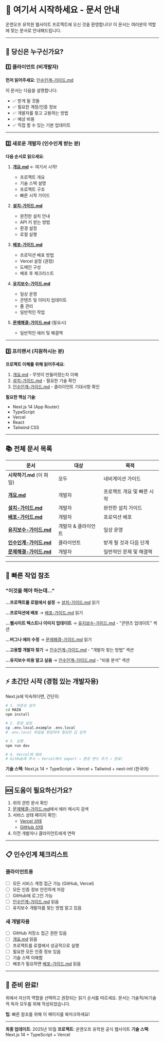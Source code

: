 # 🚀 여기서 시작하세요 - 문서 안내

온앤오프 유학원 웹사이트 프로젝트에 오신 것을 환영합니다! 이 문서는 여러분의 역할에 맞는 문서로 안내해드립니다.

---

## 👤 당신은 누구신가요?

### 1️⃣ **클라이언트** (비개발자)

**먼저 읽어주세요**: [인수인계-가이드.md](./인수인계-가이드.md)

이 문서는 다음을 설명합니다:
- ✅ 받게 될 것들
- ✅ 필요한 계정/인증 정보
- ✅ 개발자를 찾고 고용하는 방법
- ✅ 예상 비용
- ✅ 직접 할 수 있는 기본 업데이트

---

### 2️⃣ 새로운 **개발자** (인수인계 받는 분)

**다음 순서로 읽으세요**:

1. **[개요.md](./개요.md)** ← 여기서 시작!
   - 프로젝트 개요
   - 기술 스택 설명
   - 프로젝트 구조
   - 빠른 시작 가이드

2. **[설치-가이드.md](./설치-가이드.md)**
   - 완전한 설치 안내
   - API 키 받는 방법
   - 환경 설정
   - 로컬 실행

3. **[배포-가이드.md](./배포-가이드.md)**
   - 프로덕션 배포 방법
   - Vercel 설정 (권장)
   - 도메인 구성
   - 배포 후 체크리스트

4. **[유지보수-가이드.md](./유지보수-가이드.md)**
   - 일상 운영
   - 콘텐츠 및 이미지 업데이트
   - 폼 관리
   - 일반적인 작업

5. **[문제해결-가이드.md](./문제해결-가이드.md)** (필요시)
   - 일반적인 에러 및 해결책

---

### 3️⃣ **프리랜서** (지원하시는 분)

**프로젝트 이해를 위해 읽어주세요**:

1. [개요.md](./개요.md) - 무엇이 만들어졌는지 이해
2. [설치-가이드.md](./설치-가이드.md) - 필요한 기술 확인
3. [인수인계-가이드.md](./인수인계-가이드.md) - 클라이언트 기대사항 확인

**필요한 핵심 기술**:
- Next.js 14 (App Router)
- TypeScript
- Vercel
- React
- Tailwind CSS

---

## 📚 전체 문서 목록

| 문서 | 대상 | 목적 |
|------|------|------|
| **시작하기.md** (이 파일) | 모두 | 네비게이션 가이드 |
| **[개요.md](./개요.md)** | 개발자 | 프로젝트 개요 및 빠른 시작 |
| **[설치-가이드.md](./설치-가이드.md)** | 개발자 | 완전한 설치 가이드 |
| **[배포-가이드.md](./배포-가이드.md)** | 개발자 | 프로덕션 배포 |
| **[유지보수-가이드.md](./유지보수-가이드.md)** | 개발자 & 클라이언트 | 일상 운영 |
| **[인수인계-가이드.md](./인수인계-가이드.md)** | 클라이언트 | 받게 될 것과 다음 단계 |
| **[문제해결-가이드.md](./문제해결-가이드.md)** | 개발자 | 일반적인 문제 및 해결책 |

---

## 🎯 빠른 작업 참조

### "이것을 해야 하는데..."

**...프로젝트를 로컬에서 설정**
→ [설치-가이드.md](./설치-가이드.md) 읽기

**...프로덕션에 배포**
→ [배포-가이드.md](./배포-가이드.md) 읽기

**...웹사이트 텍스트나 이미지 업데이트**
→ [유지보수-가이드.md](./유지보수-가이드.md) - "콘텐츠 업데이트" 섹션

**...버그나 에러 수정**
→ [문제해결-가이드.md](./문제해결-가이드.md) 읽기

**...고용할 개발자 찾기**
→ [인수인계-가이드.md](./인수인계-가이드.md) - "개발자 찾는 방법" 섹션

**...유지보수 비용 알고 싶음**
→ [인수인계-가이드.md](./인수인계-가이드.md) - "비용 분석" 섹션

---

## ⚡ 초간단 시작 (경험 있는 개발자용)

Next.js에 익숙하다면, 간단히:

```bash
# 1. 의존성 설치
cd MAIN
npm install

# 2. 환경 설정
cp .env.local.example .env.local
# .env.local 파일을 편집하여 필요한 값 입력

# 3. 실행
npm run dev

# 4. Vercel에 배포
# GitHub에 푸시 → Vercel에서 import → 환경 변수 추가 → 완료!
```

**기술 스택**: Next.js 14 + TypeScript + Vercel + Tailwind + next-intl (한국어)

---

## 🆘 도움이 필요하신가요?

1. 위의 관련 문서 확인
2. [문제해결-가이드.md](./문제해결-가이드.md)에서 에러 메시지 검색
3. 서비스 상태 페이지 확인:
   - [Vercel 상태](https://www.vercel-status.com/)
   - [GitHub 상태](https://www.githubstatus.com/)
4. 이전 개발자나 클라이언트에게 연락

---

## 📋 인수인계 체크리스트

### 클라이언트용
- [ ] 모든 서비스 계정 접근 가능 (GitHub, Vercel)
- [ ] 모든 인증 정보 안전하게 저장
- [ ] GitHub에 로그인 가능
- [ ] [인수인계-가이드.md](./인수인계-가이드.md) 읽음
- [ ] 유지보수 개발자를 찾는 방법 알고 있음

### 새 개발자용
- [ ] GitHub 저장소 접근 권한 있음
- [ ] [개요.md](./개요.md) 읽음
- [ ] 프로젝트를 로컬에서 성공적으로 실행
- [ ] 필요한 모든 인증 정보 있음
- [ ] 기술 스택 이해함
- [ ] 배포가 필요하면 [배포-가이드.md](./배포-가이드.md) 읽음

---

## 🎉 준비 완료!

위에서 자신의 역할을 선택하고 권장되는 읽기 순서를 따르세요. 문서는 기술적/비기술적 독자 모두를 위해 작성되었습니다.

**팁**: 빠른 참조를 위해 이 페이지를 북마크하세요!

---

**최종 업데이트**: 2025년 10월
**프로젝트**: 온앤오프 유학원 공식 웹사이트
**기술 스택**: Next.js 14 + TypeScript + Vercel
